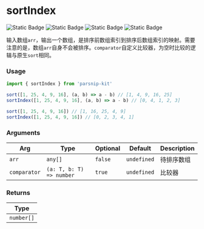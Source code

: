 # sortIndex
![Static Badge](https://img.shields.io/badge/Statement%20Coverage-100.00%-brightgreen) ![Static Badge](https://img.shields.io/badge/Branch%20Coverage-100.00%-brightgreen) ![Static Badge](https://img.shields.io/badge/Function%20Coverage-100.00%-brightgreen) ![Static Badge](https://img.shields.io/badge/Line%20Coverage-100.00%-brightgreen)
      
输入数组`arr`，输出一个数组，是排序前数组索引到排序后数组索引的映射。需要注意的是，数组`arr`自身不会被排序。`comparator`自定义比较器，为空时比较的逻辑与原生`sort`相同。

### Usage

```ts
import { sortIndex } from 'parsnip-kit'

sort([1, 25, 4, 9, 16], (a, b) => a - b) // [1, 4, 9, 16, 25]
sortIndex([1, 25, 4, 9, 16], (a, b) => a - b) // [0, 4, 1, 2, 3]

sort([1, 25, 4, 9, 16]) // [1, 16, 25, 4, 9]
sortIndex([1, 25, 4, 9, 16]) // [0, 2, 3, 4, 1]
```

      
### Arguments
      
| Arg | Type | Optional | Default | Description |
| --- | --- | --- | --- | --- |
| `arr` | `any[]` | `false` | `undefined` | 待排序数组  |
| `comparator` | `(a: T, b: T) => number` | `true` | `undefined` | 比较器  |
      
### Returns

| Type |
| ---  |
| `number[]`  |